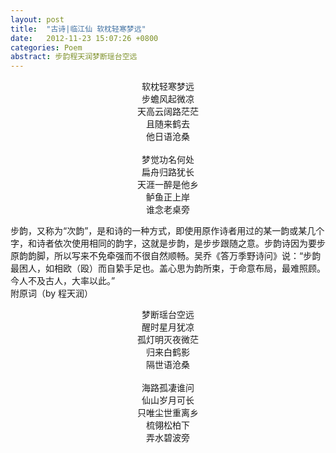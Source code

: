```yaml
---
layout: post
title:  "古诗|临江仙 软枕轻寒梦远"
date:   2012-11-23 15:07:26 +0800
categories: Poem
abstract: 步韵程天润梦断瑶台空远
---
```


<p style="text-align:center">
软枕轻寒梦远<br/>
步蟾风起微凉<br/>
天高云阔路茫茫<br/>
且随来鹤去<br/>
他日语沧桑<br/><br/>
梦觉功名何处<br/>
扁舟归路犹长<br/>
天涯一醉是他乡<br/>
鲈鱼正上岸<br/>
谁念老桌旁<br/>
</p>

<p style="text-align:left">
步韵，又称为“次韵”，是和诗的一种方式，即使用原作诗者用过的某一韵或某几个字，和诗者依次使用相同的韵字，这就是步韵，是步步跟随之意。步韵诗因为要步原韵韵脚，所以写来不免牵强而不很自然顺畅。吴乔《答万季野诗问》说：“步韵最困人，如相欧（殴）而自絷手足也。盖心思为韵所束，于命意布局，最难照顾。今人不及古人，大率以此。”<br/>
附原词（by 程天润）
</p>

<p style="text-align:center">
梦断瑶台空远<br/>
醒时星月犹凉<br/>
孤灯明灭夜微茫<br/>
归来白鹤影<br/>
隔世语沧桑<br/><br/>
海路孤凄谁问<br/>
仙山岁月可长<br/>
只唯尘世重离乡<br/>
梳翎松柏下<br/>
弄水碧波旁<br/>
</p>
